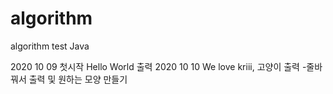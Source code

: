 # algorithm
algorithm test
Java

2020 10 09 첫시작  Hello World 출력
2020 10 10  We love kriii, 고양이  출력 
-줄바꿔서 출력 및 원하는 모양 만들기 
